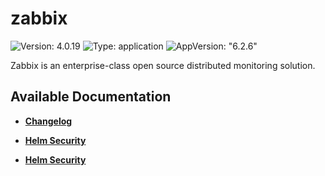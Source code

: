 # zabbix

![Version: 4.0.19](https://img.shields.io/badge/Version-4.0.19-informational?style=flat-square) ![Type: application](https://img.shields.io/badge/Type-application-informational?style=flat-square) ![AppVersion: "6.2.6"](https://img.shields.io/badge/AppVersion-"6.2.6"-informational?style=flat-square)

Zabbix is an enterprise-class open source distributed monitoring solution.

## Available Documentation

- [**Changelog**](CHANGELOG)

- [**Helm Security**](container-security)

- [**Helm Security**](helm-security)

